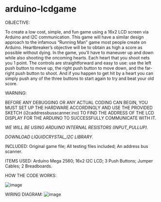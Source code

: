 # arduino-lcdgame

OBJECTIVE:

To create a low cost, simple, and fun game using a 16x2 LCD screen via Arduino and I2C communication. This game will have a similar design approach to the infamous “Running Man” game most people create on Arduino. Heartbreaker’s objective will be to obtain as high a score as possible without dying. In the game, you’ll have to maneuver up and down while also shooting the oncoming hearts. Each heart that you shoot nets you 1 point. The controls are straightforward and easy to use: use the left push button to move up, the right push button to move down, and the far-right push button to shoot. And if you happen to get hit by a heart you can simply push any of the three buttons to start again to try and beat your old score.


WARNING:

BEFORE ANY DEBUGGING OR ANY ACTUAL CODING CAN BEGIN, YOU MUST SET UP THE HARDWARE ACCORDINGLY AND USE THE PROVIDED SKETCH (i2caddressbusscanner.ino) TO FIND THE ADDRESS OF THE LCD DISPLAY FOR THE ARDUINO TO SUCCESSFULLY COMMUNICATE WITH IT. 

*WE WILL BE USING ARDUINO INTERNAL RESISTORS (INPUT_PULLUP).*

*DOWNLOAD LIQUIDCRYSTAL_I2C LIBRARY.*





INCLUDED: Original game file; All testing files included; An address bus scanner.




ITEMS USED: Arduino Mega 2560; 16x2 I2C LCD; 3 Push Buttons; Jumper Cables; 2 Breadboards.












HOW THE CODE WORKS:

![image](https://user-images.githubusercontent.com/126040370/221351764-e45a828d-2e87-49e0-9716-cf5ebd457602.png)



WIRING DIAGRAM:
![image](https://user-images.githubusercontent.com/126040370/221606258-a232fb24-c24b-4143-82e1-2d7cec1e2a36.png)
